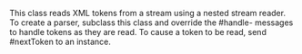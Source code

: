 This class reads XML tokens from a stream using a nested stream reader. To create a parser, subclass this class and override the #handle- messages to handle tokens as they are read. To cause a token to be read, send #nextToken to an instance.